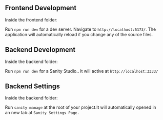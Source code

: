 ## Frontend Development 
Inside the frontend folder:

Run `npm run dev` for a dev server. Navigate to `http://localhost:5173/`.
 The application will automatically reload if you change any of the source files.

## Backend Development

Inside the backend folder:

Run `npm run dev`  for a Sanity Studio.. It will active at `http://localhost:3333/`

## Backend Settings

Inside the backend folder:

Run `sanity manage` at the root of your project.It will automatically opened in an new tab at `Sanity Settings Page.` 